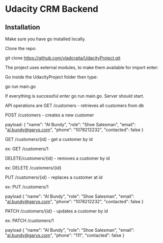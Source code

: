 # Udacity CRM Backend

## Installation
Make sure you have go installed locally.

Clone the repo:

git clone https://github.com/vladcraita/UdacityProject.git

The project uses external modules, to make them available for import enter:

Go inside the UdacityProject folder then type:

go run main.go

If everything is successful enter go run main.go. Server should start.


API operations are
GET /customers - retrieves all customers from db

POST /customers - creates a new customer

payload: 
{
    "name": "Al Bundy",
    "role": "Shoe Salesman",
    "email": "al.bundy@garys.com",
    "phone": "1078212232",
    "contacted": false
}

GET /customers/{id} - get a customer by id

ex: GET /customers/1

DELETE/customers/{id} - removes a customer by id

ex: DELETE /customers/{id}

PUT /customers/{id} - replaces a customer at id 

ex: PUT /customers/1

payload 
{
    "name": "Al Bundy",
    "role": "Shoe Salesman",
    "email": "al.bundy@garys.com",
    "phone": "1078212232",
    "contacted": false
}

PATCH /customers/{id} - updates a customer by id

ex: PATCH /customers/1

payload
{
    "name": "Al Bundy",
    "role": "Shoe Salesman",
    "email": "al.bundy@garys.com",
    "phone": "111",
    "contacted": false
}

